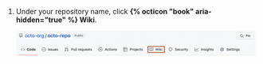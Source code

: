 1. Under your repository name, click **{% octicon "book" aria-hidden="true" %} Wiki**.

   ![Screenshot of the menu in a repository. The "Wiki" option is outlined in dark orange.](/assets/images/help/wiki/wiki-menu-link.png)
